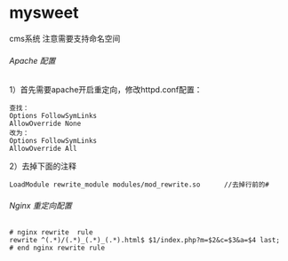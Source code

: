 # mysweet
cms系统
注意需要支持命名空间

<h6>Apache 配置</h6>

1）首先需要apache开启重定向，修改httpd.conf配置：

    查找：
    Options FollowSymLinks 
    AllowOverride None
    改为： 
    Options FollowSymLinks 
    AllowOverride All

2）去掉下面的注释 

    LoadModule rewrite_module modules/mod_rewrite.so      //去掉行前的#


<h6>Nginx 重定向配置</h6>

    # nginx rewrite  rule 
    rewrite ^(.*)/(.*)_(.*)_(.*).html$ $1/index.php?m=$2&c=$3&a=$4 last;
    # end nginx rewrite rule